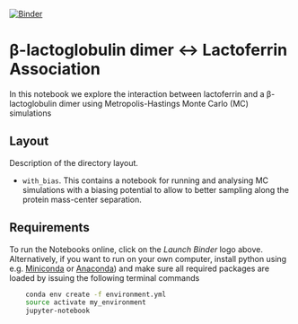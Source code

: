 [![Binder](https://mybinder.org/badge_logo.svg)](https://mybinder.org/v2/gh/mlund/SI-betalac-lactoferrin/HEAD)

# β-lactoglobulin dimer ↔︎ Lactoferrin Association

In this notebook we explore the interaction between lactoferrin and a β-lactoglobulin dimer using Metropolis-Hastings Monte Carlo (MC) simulations

## Layout

Description of the directory layout.

- `with_bias`. This contains a notebook for running and analysing MC simulations with a biasing potential to allow to
  better sampling along the protein mass-center separation.

## Requirements

To run the Notebooks online, click on the _Launch Binder_ logo above. Alternatively, if you want to run on your own computer,
install python using e.g. [Miniconda](https://conda.io/miniconda.html) or [Anaconda](https://docs.conda.io))
and make sure all required packages are loaded by issuing the following terminal commands

``` bash
    conda env create -f environment.yml
    source activate my_environment
    jupyter-notebook
```
